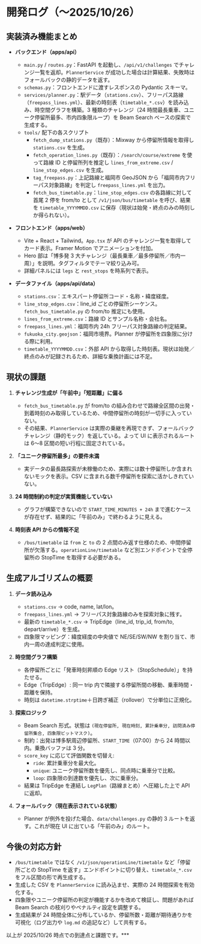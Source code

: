 # 開発ログ（〜2025/10/26）

## 実装済み機能まとめ

- **バックエンド（apps/api）**
  - `main.py` / `routes.py`：FastAPI を起動し、`/api/v1/challenges` でチャレンジ一覧を返却。`PlannerService` が成功した場合は計算結果、失敗時はフォールバックの静的データを返す。
  - `schemas.py`：フロントエンドに渡すレスポンスの Pydantic スキーマ。
  - `services/planner.py`：駅データ（`stations.csv`）、フリーパス路線（`freepass_lines.yml`）、最新の時刻表（`timetable_*.csv`）を読み込み、時空間グラフを構築。3 種類のチャレンジ（24 時間最長乗車、ユニーク停留所最多、市内四象限ループ）を Beam Search ベースの探索で生成する。
  - `tools/` 配下の各スクリプト
    - `fetch_dump_stations.py`（既存）：Mixway から停留所情報を取得し `stations.csv` を生成。
    - `fetch_operation_lines.py`（既存）：`/search/course/extreme` を使って路線 ID と停留所列を推定し `lines_from_extreme.csv` / `line_stop_edges.csv` を生成。
    - `tag_freepass.py`：上記路線と福岡市 GeoJSON から「福岡市内フリーパス対象路線」を判定し `freepass_lines.yml` を出力。
    - `fetch_bus_timetable.py`：`line_stop_edges.csv` の各路線に対して首尾 2 停を from/to として `/v1/json/bus/timetable` を呼び、結果を `timetable_YYYYMMDD.csv` に保存（現状は始発・終点のみの時刻しか得られない）。

- **フロントエンド（apps/web）**
  - Vite + React + Tailwind。`App.tsx` が API のチャレンジ一覧を取得してカード表示。Framer Motion でアニメーションを付加。
  - Hero 部は「博多発 3 大チャレンジ（最長乗車／最多停留所／市内一周）」を説明。タグフィルタでテーマ絞り込み可。
  - 詳細パネルには `legs` と `rest_stops` を時系列で表示。

- **データファイル（apps/api/data）**
  - `stations.csv`：エキスパート停留所コード・名称・緯度経度。
  - `line_stop_edges.csv`：line_id ごとの停留所シーケンス。`fetch_bus_timetable.py` の from/to 推定にも使用。
  - `lines_from_extreme.csv`：路線 ID とサンプル名称・会社名。
  - `freepass_lines.yml`：福岡市内 24h フリーパス対象路線の判定結果。
  - `fukuoka_city.geojson`：福岡市境界。Planner が停留所を四象限に分ける際に利用。
  - `timetable_YYYYMMDD.csv`：外部 API から取得した時刻表。現状は始発／終点のみが記録されるため、詳細な乗換計画には不足。

## 現状の課題

1. **チャレンジ生成が「午前中」「短距離」に偏る**  
   - `fetch_bus_timetable.py` が from/to の組み合わせで路線全区間の出発・到着時刻のみ取得しているため、中間停留所の時刻が一切手に入っていない。  
   - その結果、`PlannerService` は実際の乗継を再現できず、フォールバックチャレンジ（静的モック）を返している。よって UI に表示されるルートは 6～8 区間の短い行程に固定されている。

2. **「ユニーク停留所最多」の要件未満**  
   - 実データの最長路探索が未稼働のため、実際には数十停留所しか含まれないモックを表示。CSV に含まれる数千停留所を探索に活かしきれていない。

3. **24 時間制約の判定が実質機能していない**  
   - グラフが構築できないので `START_TIME_MINUTES + 24h` まで進むケースが存在せず、結果的に「午前のみ」で終わるように見える。

4. **時刻表 API からの情報不足**  
   - `/bus/timetable` は `from` と `to` の 2 点間のみ返す仕様のため、中間停留所が欠落する。`operationLine/timetable` など別エンドポイントで全停留所の StopTime を取得する必要がある。

## 生成アルゴリズムの概要

1. **データ読み込み**  
   - `stations.csv` → code, name, lat/lon。  
   - `freepass_lines.yml` → フリーパス対象路線のみを探索対象に残す。  
   - 最新の `timetable_*.csv` → TripEdge（line_id, trip_id, from/to, depart/arrive）を生成。  
   - 四象限マッピング：緯度経度の中央値で NE/SE/SW/NW を割り当て、市内一周の達成判定に使用。

2. **時空間グラフ構築**  
   - 各停留所ごとに「発車時刻昇順の Edge リスト（StopSchedule）」を持たせる。  
   - Edge（TripEdge）: 同一 trip 内で隣接する停留所間の移動、乗車時間・距離を保持。  
   - 時刻は `datetime.strptime`＋日跨ぎ補正（rollover）で分単位に正規化。

3. **探索ロジック**  
   - Beam Search 形式。状態は `(現在停留所, 現在時刻, 累計乗車分, 訪問済み停留所集合, 四象限ビットマスク)`。  
   - 制約：出発は博多駅周辺停留所、`START_TIME`（07:00）から 24 時間以内。乗換バッファは 3 分。  
   - `score_key` に応じて評価関数を切替え:  
     - `ride`: 累計乗車分を最大化。  
     - `unique`: ユニーク停留所数を優先し、同点時に乗車分で比較。  
     - `loop`: 四象限の到達数を優先し、次に乗車分。  
   - 結果は TripEdge を連結し `LegPlan`（路線まとめ）へ圧縮した上で API に返却。

4. **フォールバック（現在表示されている状態）**  
   - Planner が例外を投げた場合、`data/challenges.py` の静的 3 ルートを返す。これが現在 UI に出ている「午前のみ」のルート。

## 今後の対応方針

- `/bus/timetable` ではなく `/v1/json/operationLine/timetable` など「停留所ごとの StopTime を返す」エンドポイントに切り替え、`timetable_*.csv` をフル区間の形で再生成する。  
- 生成した CSV を `PlannerService` に読み込ませ、実際の 24 時間探索を有効化する。  
- 四象限やユニーク停留所の判定が機能するかを改めて検証し、問題があれば Beam Search の枝刈りやペナルティ設定を調整する。  
- 生成結果が 24 時間全体に分布しているか、停留所数・距離が期待通りかを可視化（ログ出力や `log.md` の追記など）して共有する。

以上が 2025/10/26 時点での到達点と課題です。***
